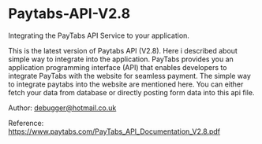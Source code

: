 # Paytabs-API-V2.8
Integrating the PayTabs API Service to your application.

This is the latest version of Paytabs API (V2.8). Here i described about simple way to integrate into the application. PayTabs provides you an application programming interface (API) that enables developers to integrate PayTabs with the website for seamless payment. The simple way to integrate paytabs into the website are mentioned here. You can either fetch your data from database or directly posting form data into this api file.

Author: debugger@hotmail.co.uk

Reference: https://www.paytabs.com/PayTabs_API_Documentation_V2.8.pdf
